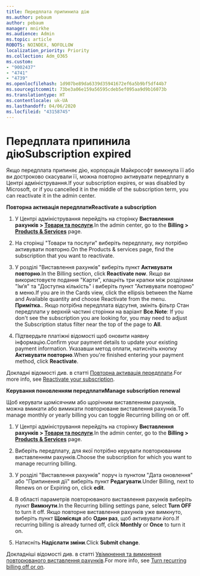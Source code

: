 ```yaml
---
title: Передплата припинила дію
ms.author: pebaum
author: pebaum
manager: mnirkhe
ms.audience: Admin
ms.topic: article
ROBOTS: NOINDEX, NOFOLLOW
localization_priority: Priority
ms.collection: Adm_O365
ms.custom:
- "9002437"
- "4741"
- "4739"
ms.openlocfilehash: 1d907be89da6339d35941672ef6a5b9bf5df44b7
ms.sourcegitcommit: 73be3a06e159a56595cdeb5ef095aa9d9b16073b
ms.translationtype: HT
ms.contentlocale: uk-UA
ms.lasthandoff: 04/06/2020
ms.locfileid: "43158745"
---
```

# <a name="subscription-expired"></a><span data-ttu-id="cad98-102">Передплата припинила дію</span><span class="sxs-lookup"><span data-stu-id="cad98-102">Subscription expired</span></span>

<span data-ttu-id="cad98-103">Якщо передплата припиняє дію, корпорація Майкрософт вимкнула її або ви достроково скасували її, можна повторно активувати передплату в Центрі адміністрування.</span><span class="sxs-lookup"><span data-stu-id="cad98-103">If your subscription expires, or was disabled by Microsoft, or if you cancelled it in the middle of the subscription term, you can reactivate it in the admin center.</span></span>

<span data-ttu-id="cad98-104">**Повторна активація передплати**</span><span class="sxs-lookup"><span data-stu-id="cad98-104">**Reactivate a subscription**</span></span>

1. <span data-ttu-id="cad98-105">У Центрі адміністрування перейдіть на сторінку **Виставлення рахунків > [Товари та послуги](https://go.microsoft.com/fwlink/p/?linkid=842054)**.</span><span class="sxs-lookup"><span data-stu-id="cad98-105">In the admin center, go to the **Billing > [Products & Services](https://go.microsoft.com/fwlink/p/?linkid=842054)** page.</span></span>

2. <span data-ttu-id="cad98-106">На сторінці "Товари та послуги" виберіть передплату, яку потрібно активувати повторно.</span><span class="sxs-lookup"><span data-stu-id="cad98-106">On the Products & services page, find the subscription that you want to reactivate.</span></span>

3. <span data-ttu-id="cad98-107">У розділі "Виставлення рахунків" виберіть пункт **Активувати повторно**.</span><span class="sxs-lookup"><span data-stu-id="cad98-107">In the Billing section, click **Reactivate now**.</span></span>  <span data-ttu-id="cad98-108">Якщо ви використовуєте подання "Карти", клацніть три крапки між розділами "Ім’я" та "Доступна кількість" і виберіть пункт "Активувати повторно" в меню.</span><span class="sxs-lookup"><span data-stu-id="cad98-108">If you are in the Cards view, click the ellipsis between the Name and Available quantity and choose Reactivate from the menu.</span></span> <span data-ttu-id="cad98-109">**Примітка.**. Якщо потрібна передплата відсутня, змініть фільтр Стан передплати у верхній частині сторінки на варіант **Все**.</span><span class="sxs-lookup"><span data-stu-id="cad98-109">**Note**: If you don't see the subscription you are looking for, you may need to adjust the Subscription status filter near the top of the page to **All**.</span></span>

4. <span data-ttu-id="cad98-110">Підтвердьте платіжні відомості щоб оновити наявну інформацію.</span><span class="sxs-lookup"><span data-stu-id="cad98-110">Confirm your payment details to update your existing payment information.</span></span> <span data-ttu-id="cad98-111">Указавши метод оплати, натисніть кнопку **Активувати повторно**.</span><span class="sxs-lookup"><span data-stu-id="cad98-111">When you're finished entering your payment method, click **Reactivate**.</span></span>

<span data-ttu-id="cad98-112">Докладні відомості див. в статті [Повторна активація передплати](https://docs.microsoft.com/office365/admin/subscriptions-and-billing/reactivate-your-subscription).</span><span class="sxs-lookup"><span data-stu-id="cad98-112">For more info, see [Reactivate your subscription](https://docs.microsoft.com/office365/admin/subscriptions-and-billing/reactivate-your-subscription).</span></span>

<span data-ttu-id="cad98-113">**Керування поновленням передплати**</span><span class="sxs-lookup"><span data-stu-id="cad98-113">**Manage subscription renewal**</span></span>

<span data-ttu-id="cad98-114">Щоб керувати щомісячним або щорічним виставленням рахунків, можна вмикати або вимикати повторюване виставлення рахунків.</span><span class="sxs-lookup"><span data-stu-id="cad98-114">To manage monthly or yearly billing you can toggle Recurring billing on or off.</span></span>

1. <span data-ttu-id="cad98-115">У Центрі адміністрування перейдіть на сторінку **Виставлення рахунків > [Товари та послуги](https://go.microsoft.com/fwlink/p/?linkid=842054)**.</span><span class="sxs-lookup"><span data-stu-id="cad98-115">In the admin center, go to the **Billing > [Products & Services](https://go.microsoft.com/fwlink/p/?linkid=842054)** page.</span></span>

2. <span data-ttu-id="cad98-116">Виберіть передплату, для якої потрібно керувати повторюваним виставленням рахунків.</span><span class="sxs-lookup"><span data-stu-id="cad98-116">Choose the subscription for which you want to manage recurring billing.</span></span> 

3. <span data-ttu-id="cad98-117">У розділі "Виставлення рахунків" поруч із пунктом "Дата оновлення" або "Припинення дії" виберіть пункт **Редагувати**.</span><span class="sxs-lookup"><span data-stu-id="cad98-117">Under Billing, next to Renews on or Expiring on, click **edit**.</span></span>

4. <span data-ttu-id="cad98-118">В області параметрів повторюваного виставлення рахунків виберіть пункт **Вимкнути**.</span><span class="sxs-lookup"><span data-stu-id="cad98-118">In the Recurring billing settings pane, select **Turn OFF** to turn it off.</span></span> <span data-ttu-id="cad98-119">Якщо повторне виставлення рахунків уже вимкнуто, виберіть пункт **Щомісяця** або **Один раз**, щоб активувати його.</span><span class="sxs-lookup"><span data-stu-id="cad98-119">If recurring billing is already turned off, click **Monthly** or **Once** to turn it on.</span></span> 

5. <span data-ttu-id="cad98-120">Натисніть **Надіслати зміни**.</span><span class="sxs-lookup"><span data-stu-id="cad98-120">Click **Submit change**.</span></span>

<span data-ttu-id="cad98-121">Докладніші відомості див. в статті [Увімкнення та вимкнення повторюваного виставлення рахунків](https://docs.microsoft.com/office365/admin/subscriptions-and-billing/renew-your-subscription#turn-recurring-billing-off-or-on).</span><span class="sxs-lookup"><span data-stu-id="cad98-121">For more info, see [Turn recurring billing off or on](https://docs.microsoft.com/office365/admin/subscriptions-and-billing/renew-your-subscription#turn-recurring-billing-off-or-on).</span></span>
